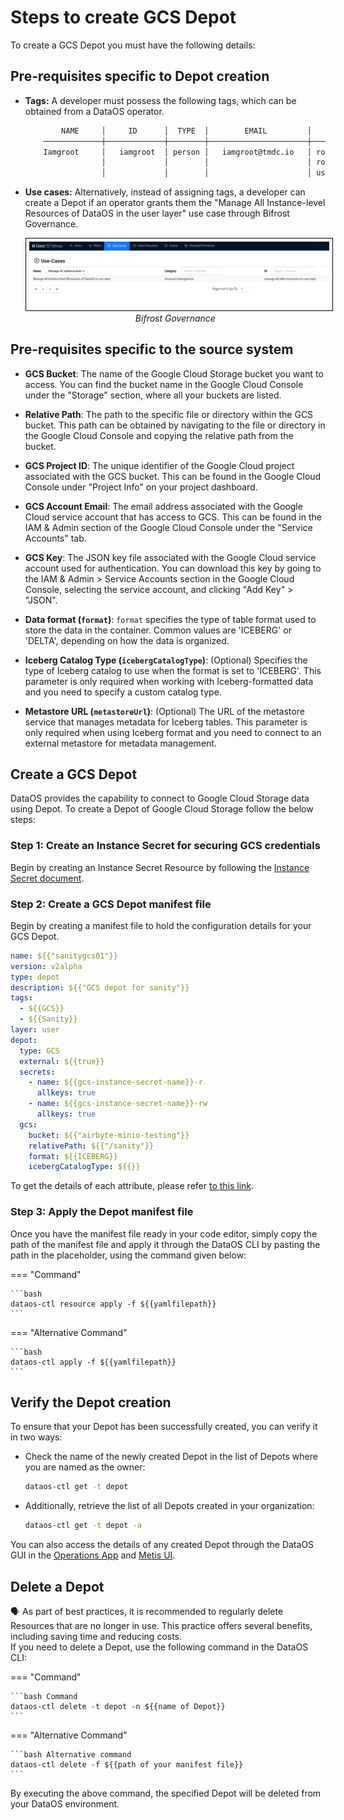 # Steps to create GCS Depot


To create a GCS Depot you must have the following details:

## Pre-requisites specific to Depot creation

- **Tags:** A developer must possess the following tags, which can be obtained from a DataOS operator.

    ```bash
            NAME     │     ID      │  TYPE  │        EMAIL         │              TAGS               
        ─────────────┼─────────────┼────────┼──────────────────────┼─────────────────────────────────
        Iamgroot     │   iamgroot  │ person │   iamgroot@tmdc.io   │ roles:id:data-dev,                            
                     │             │        │                      │ roles:id:user,                  
                     │             │        │                      │ users:id:iamgroot  
    ```

- **Use cases:** Alternatively, instead of assigning tags, a developer can create a Depot if an operator grants them the "Manage All Instance-level Resources of DataOS in the user layer" use case through Bifrost Governance.

    <center>
    <img src="/resources/depot/usecase2.png" alt="Bifrost Governance" style="width:60rem; border: 1px solid black; padding: 5px;" />
    <figcaption><i>Bifrost Governance</i></figcaption>
    </center>

## Pre-requisites specific to the source system

- **GCS Bucket**: The name of the Google Cloud Storage bucket you want to access. You can find the bucket name in the Google Cloud Console under the "Storage" section, where all your buckets are listed.

- **Relative Path**: The path to the specific file or directory within the GCS bucket. This path can be obtained by navigating to the file or directory in the Google Cloud Console and copying the relative path from the bucket.

- **GCS Project ID**: The unique identifier of the Google Cloud project associated with the GCS bucket. This can be found in the Google Cloud Console under "Project Info" on your project dashboard.

- **GCS Account Email**: The email address associated with the Google Cloud service account that has access to GCS. This can be found in the IAM & Admin section of the Google Cloud Console under the "Service Accounts" tab.

- **GCS Key**: The JSON key file associated with the Google Cloud service account used for authentication. You can download this key by going to the IAM & Admin \> Service Accounts section in the Google Cloud Console, selecting the service account, and clicking "Add Key" \> "JSON".

- **Data format (`format`)**: `format` specifies the type of table format used to store the data in the container. Common values are 'ICEBERG' or 'DELTA', depending on how the data is organized.

- **Iceberg Catalog Type (`icebergCatalogType`)**: (Optional) Specifies the type of Iceberg catalog to use when the format is set to 'ICEBERG'. This parameter is only required when working with Iceberg-formatted data and you need to specify a custom catalog type.

- **Metastore URL (`metastoreUrl`)**: (Optional) The URL of the metastore service that manages metadata for Iceberg tables. This parameter is only required when using Iceberg format and you need to connect to an external metastore for metadata management.

## Create a GCS Depot

DataOS provides the capability to connect to Google Cloud Storage data using Depot. To create a Depot of Google Cloud Storage follow the below steps:

### **Step 1: Create an Instance Secret for securing GCS credentials**


Begin by creating an Instance Secret Resource by following the [Instance Secret document](/resources/instance_secret/data_sources/gcs/).

### **Step 2: Create a GCS Depot manifest file**

Begin by creating a manifest file to hold the configuration details for your GCS Depot.



```yaml 
name: ${{"sanitygcs01"}}
version: v2alpha
type: depot
description: ${{"GCS depot for sanity"}}
tags:
  - ${{GCS}}
  - ${{Sanity}}
layer: user
depot:
  type: GCS
  external: ${{true}}
  secrets:
    - name: ${{gcs-instance-secret-name}}-r
      allkeys: true
    - name: ${{gcs-instance-secret-name}}-rw
      allkeys: true  
  gcs:
    bucket: ${{"airbyte-minio-testing"}}
    relativePath: ${{"/sanity"}}
    format: ${{ICEBERG}}
    icebergCatalogType: ${{}}
```
To get the details of each attribute, please refer [to this link](/resources/depot/configurations).


### **Step 3: Apply the Depot manifest file**

Once you have the manifest file ready in your code editor, simply copy the path of the manifest file and apply it through the DataOS CLI by pasting the path in the placeholder, using the command given below:

=== "Command"

    ```bash 
    dataos-ctl resource apply -f ${{yamlfilepath}}
    ```

=== "Alternative Command"

    ```bash 
    dataos-ctl apply -f ${{yamlfilepath}}
    ```



## Verify the Depot creation

To ensure that your Depot has been successfully created, you can verify it in two ways:

- Check the name of the newly created Depot in the list of Depots where you are named as the owner:

    ```bash
    dataos-ctl get -t depot
    ```

- Additionally, retrieve the list of all Depots created in your organization:

    ```bash
    dataos-ctl get -t depot -a
    ```

You can also access the details of any created Depot through the DataOS GUI in the [Operations App](https://dataos.info/interfaces/operations/) and [Metis UI](https://dataos.info/interfaces/metis/).

## Delete a Depot

<aside class="callout">
🗣️ As part of best practices, it is recommended to regularly delete Resources that are no longer in use. This practice offers several benefits, including saving time and reducing costs.
</aside>
If you need to delete a Depot, use the following command in the DataOS CLI:

=== "Command"

    ```bash Command
    dataos-ctl delete -t depot -n ${{name of Depot}}
    ```

=== "Alternative Command"

    ```bash Alternative command
    dataos-ctl delete -f ${{path of your manifest file}}
    ```



By executing the above command, the specified Depot will be deleted from your DataOS environment.